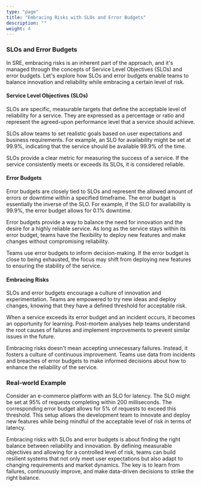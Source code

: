 ```yaml
---
type: "page"
title: "Embracing Risks with SLOs and Error Budgets"
description: ""
weight: 4
---
```


### SLOs and Error Budgets

In SRE, embracing risks is an inherent part of the approach, and it's managed through the concepts of Service Level Objectives (SLOs) and error budgets. Let's explore how SLOs and error budgets enable teams to balance innovation and reliability while embracing a certain level of risk.

#### Service Level Objectives (SLOs)

SLOs are specific, measurable targets that define the acceptable level of reliability for a service. They are expressed as a percentage or ratio and represent the agreed-upon performance level that a service should achieve.

SLOs allow teams to set realistic goals based on user expectations and business requirements. For example, an SLO for availability might be set at 99.9%, indicating that the service should be available 99.9% of the time.

SLOs provide a clear metric for measuring the success of a service. If the service consistently meets or exceeds its SLOs, it is considered reliable.

#### Error Budgets

Error budgets are closely tied to SLOs and represent the allowed amount of errors or downtime within a specified timeframe. The error budget is essentially the inverse of the SLO. For example, if the SLO for availability is 99.9%, the error budget allows for 0.1% downtime.

Error budgets provide a way to balance the need for innovation and the desire for a highly reliable service. As long as the service stays within its error budget, teams have the flexibility to deploy new features and make changes without compromising reliability.

Teams use error budgets to inform decision-making. If the error budget is close to being exhausted, the focus may shift from deploying new features to ensuring the stability of the service.

#### Embracing Risks

SLOs and error budgets encourage a culture of innovation and experimentation. Teams are empowered to try new ideas and deploy changes, knowing that they have a defined threshold for acceptable risk.

When a service exceeds its error budget and an incident occurs, it becomes an opportunity for learning. Post-mortem analyses help teams understand the root causes of failures and implement improvements to prevent similar issues in the future.

Embracing risks doesn't mean accepting unnecessary failures. Instead, it fosters a culture of continuous improvement. Teams use data from incidents and breaches of error budgets to make informed decisions about how to enhance the reliability of the service.

### Real-world Example

Consider an e-commerce platform with an SLO for latency. The SLO might be set at 95% of requests completing within 200 milliseconds. The corresponding error budget allows for 5% of requests to exceed this threshold. This setup allows the development team to innovate and deploy new features while being mindful of the acceptable level of risk in terms of latency.

Embracing risks with SLOs and error budgets is about finding the right balance between reliability and innovation. By defining measurable objectives and allowing for a controlled level of risk, teams can build resilient systems that not only meet user expectations but also adapt to changing requirements and market dynamics. The key is to learn from failures, continuously improve, and make data-driven decisions to strike the right balance.
